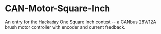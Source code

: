 # CAN-Motor-Square-Inch
An entry for the Hackaday One Square Inch contest -- a CANbus 28V/12A brush motor controller with encoder and current feedback.
